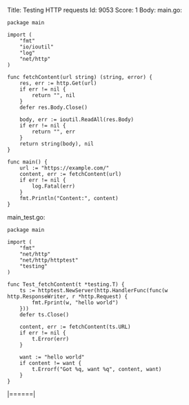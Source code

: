 Title: Testing HTTP requests
Id: 9053
Score: 1
Body:
main.go:

    package main
    
    import (
        "fmt"
        "io/ioutil"
        "log"
        "net/http"
    )
    
    func fetchContent(url string) (string, error) {
        res, err := http.Get(url)
        if err != nil {
            return "", nil
        }
        defer res.Body.Close()
    
        body, err := ioutil.ReadAll(res.Body)
        if err != nil {
            return "", err
        }
        return string(body), nil
    }
    
    func main() {
        url := "https://example.com/"
        content, err := fetchContent(url)
        if err != nil {
            log.Fatal(err)
        }
        fmt.Println("Content:", content)
    }


main_test.go:

    package main
    
    import (
        "fmt"
        "net/http"
        "net/http/httptest"
        "testing"
    )
    
    func Test_fetchContent(t *testing.T) {
        ts := httptest.NewServer(http.HandlerFunc(func(w http.ResponseWriter, r *http.Request) {
            fmt.Fprint(w, "hello world")
        }))
        defer ts.Close()
    
        content, err := fetchContent(ts.URL)
        if err != nil {
            t.Error(err)
        }
    
        want := "hello world"
        if content != want {
            t.Errorf("Got %q, want %q", content, want)
        }
    }


|======|

